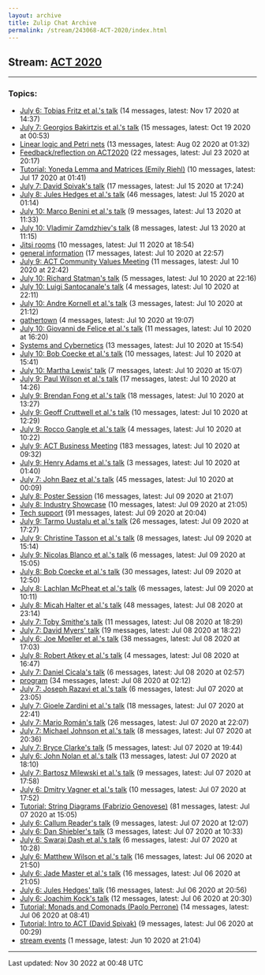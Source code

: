 ```yaml
---
layout: archive
title: Zulip Chat Archive
permalink: /stream/243068-ACT-2020/index.html
---
```


## Stream: [ACT 2020](https://mattecapu.github.io/ct-zulip-archive/stream/243068-ACT-2020/index.html)
---

### Topics:

* [July 6: Tobias Fritz et al.'s talk](topic/topic_July.206.3A.20Tobias.20Fritz.20et.20al.2E's.20talk.html) (14 messages, latest: Nov 17 2020 at 14:37)
* [July 7: Georgios Bakirtzis et al.'s talk](topic/topic_July.207.3A.20Georgios.20Bakirtzis.20et.20al.2E's.20talk.html) (15 messages, latest: Oct 19 2020 at 00:53)
* [Linear logic and Petri nets](topic/topic_Linear.20logic.20and.20Petri.20nets.html) (13 messages, latest: Aug 02 2020 at 01:32)
* [Feedback/reflection on ACT2020](topic/topic_Feedback.2Freflection.20on.20ACT2020.html) (22 messages, latest: Jul 23 2020 at 20:17)
* [Tutorial: Yoneda Lemma and Matrices (Emily Riehl)](topic/topic_Tutorial.3A.20Yoneda.20Lemma.20and.20Matrices.20(Emily.20Riehl).html) (10 messages, latest: Jul 17 2020 at 01:41)
* [July 7: David Spivak's talk](topic/topic_July.207.3A.20David.20Spivak's.20talk.html) (17 messages, latest: Jul 15 2020 at 17:24)
* [July 8: Jules Hedges et al.'s talk](topic/topic_July.208.3A.20Jules.20Hedges.20et.20al.2E's.20talk.html) (46 messages, latest: Jul 15 2020 at 01:14)
* [July 10: Marco Benini et al.'s talk](topic/topic_July.2010.3A.20Marco.20Benini.20et.20al.2E's.20talk.html) (9 messages, latest: Jul 13 2020 at 11:33)
* [July 10: Vladimir Zamdzhiev's talk](topic/topic_July.2010.3A.20Vladimir.20Zamdzhiev's.20talk.html) (8 messages, latest: Jul 13 2020 at 11:15)
* [Jitsi rooms](topic/topic_Jitsi.20rooms.html) (10 messages, latest: Jul 11 2020 at 18:54)
* [general information](topic/topic_general.20information.html) (17 messages, latest: Jul 10 2020 at 22:57)
* [July 9: ACT Community Values Meeting](topic/topic_July.209.3A.20ACT.20Community.20Values.20Meeting.html) (11 messages, latest: Jul 10 2020 at 22:42)
* [July 10: Richard Statman's talk](topic/topic_July.2010.3A.20Richard.20Statman's.20talk.html) (5 messages, latest: Jul 10 2020 at 22:16)
* [July 10: Luigi Santocanale's talk](topic/topic_July.2010.3A.20Luigi.20Santocanale's.20talk.html) (4 messages, latest: Jul 10 2020 at 22:11)
* [July 10: Andre Kornell et al.'s talk](topic/topic_July.2010.3A.20Andre.20Kornell.20et.20al.2E's.20talk.html) (3 messages, latest: Jul 10 2020 at 21:12)
* [gathertown](topic/topic_gathertown.html) (4 messages, latest: Jul 10 2020 at 19:07)
* [July 10: Giovanni de Felice et al.'s talk](topic/topic_July.2010.3A.20Giovanni.20de.20Felice.20et.20al.2E's.20talk.html) (11 messages, latest: Jul 10 2020 at 16:20)
* [Systems and Cybernetics](topic/topic_Systems.20and.20Cybernetics.html) (13 messages, latest: Jul 10 2020 at 15:54)
* [July 10: Bob Coecke et al.'s talk](topic/topic_July.2010.3A.20Bob.20Coecke.20et.20al.2E's.20talk.html) (10 messages, latest: Jul 10 2020 at 15:41)
* [July 10: Martha Lewis' talk](topic/topic_July.2010.3A.20Martha.20Lewis'.20talk.html) (7 messages, latest: Jul 10 2020 at 15:07)
* [July 9: Paul Wilson et al.'s talk](topic/topic_July.209.3A.20Paul.20Wilson.20et.20al.2E's.20talk.html) (17 messages, latest: Jul 10 2020 at 14:26)
* [July 9: Brendan Fong et al.'s talk](topic/topic_July.209.3A.20Brendan.20Fong.20et.20al.2E's.20talk.html) (18 messages, latest: Jul 10 2020 at 13:27)
* [July 9: Geoff Cruttwell et al.'s talk](topic/topic_July.209.3A.20Geoff.20Cruttwell.20et.20al.2E's.20talk.html) (10 messages, latest: Jul 10 2020 at 12:29)
* [July 9: Rocco Gangle et al.'s talk](topic/topic_July.209.3A.20Rocco.20Gangle.20et.20al.2E's.20talk.html) (4 messages, latest: Jul 10 2020 at 10:22)
* [July 9: ACT Business Meeting](topic/topic_July.209.3A.20ACT.20Business.20Meeting.html) (183 messages, latest: Jul 10 2020 at 09:32)
* [July 9: Henry Adams et al.'s talk](topic/topic_July.209.3A.20Henry.20Adams.20et.20al.2E's.20talk.html) (3 messages, latest: Jul 10 2020 at 01:40)
* [July 7: John Baez et al.'s talk](topic/topic_July.207.3A.20John.20Baez.20et.20al.2E's.20talk.html) (45 messages, latest: Jul 10 2020 at 00:09)
* [July 8: Poster Session](topic/topic_July.208.3A.20Poster.20Session.html) (16 messages, latest: Jul 09 2020 at 21:07)
* [July 8: Industry Showcase](topic/topic_July.208.3A.20Industry.20Showcase.html) (10 messages, latest: Jul 09 2020 at 21:05)
* [Tech support](topic/topic_Tech.20support.html) (91 messages, latest: Jul 09 2020 at 20:04)
* [July 9: Tarmo Uustalu et al.'s talk](topic/topic_July.209.3A.20Tarmo.20Uustalu.20et.20al.2E's.20talk.html) (26 messages, latest: Jul 09 2020 at 17:27)
* [July 9: Christine Tasson et al.'s talk](topic/topic_July.209.3A.20Christine.20Tasson.20et.20al.2E's.20talk.html) (8 messages, latest: Jul 09 2020 at 15:14)
* [July 9: Nicolas Blanco et al.'s talk](topic/topic_July.209.3A.20Nicolas.20Blanco.20et.20al.2E's.20talk.html) (6 messages, latest: Jul 09 2020 at 15:05)
* [July 8: Bob Coecke et al.'s talk](topic/topic_July.208.3A.20Bob.20Coecke.20et.20al.2E's.20talk.html) (30 messages, latest: Jul 09 2020 at 12:50)
* [July 8: Lachlan McPheat et al.'s talk](topic/topic_July.208.3A.20Lachlan.20McPheat.20et.20al.2E's.20talk.html) (6 messages, latest: Jul 09 2020 at 10:11)
* [July 8: Micah Halter et al.'s talk](topic/topic_July.208.3A.20Micah.20Halter.20et.20al.2E's.20talk.html) (48 messages, latest: Jul 08 2020 at 23:14)
* [July 7: Toby Smithe's talk](topic/topic_July.207.3A.20Toby.20Smithe's.20talk.html) (11 messages, latest: Jul 08 2020 at 18:29)
* [July 7: David Myers' talk](topic/topic_July.207.3A.20David.20Myers'.20talk.html) (19 messages, latest: Jul 08 2020 at 18:22)
* [July 6: Joe Moeller et al.'s talk](topic/topic_July.206.3A.20Joe.20Moeller.20et.20al.2E's.20talk.html) (38 messages, latest: Jul 08 2020 at 17:03)
* [July 8: Robert Atkey et al.'s talk](topic/topic_July.208.3A.20Robert.20Atkey.20et.20al.2E's.20talk.html) (4 messages, latest: Jul 08 2020 at 16:47)
* [July 7: Daniel Cicala's talk](topic/topic_July.207.3A.20Daniel.20Cicala's.20talk.html) (6 messages, latest: Jul 08 2020 at 02:57)
* [program](topic/topic_program.html) (34 messages, latest: Jul 08 2020 at 02:12)
* [July 7: Joseph Razavi et al.'s talk](topic/topic_July.207.3A.20Joseph.20Razavi.20et.20al.2E's.20talk.html) (6 messages, latest: Jul 07 2020 at 23:05)
* [July 7: Gioele Zardini et al.'s talk](topic/topic_July.207.3A.20Gioele.20Zardini.20et.20al.2E's.20talk.html) (18 messages, latest: Jul 07 2020 at 22:41)
* [July 7: Mario Román's talk](topic/topic_July.207.3A.20Mario.20Rom.C3.A1n's.20talk.html) (26 messages, latest: Jul 07 2020 at 22:07)
* [July 7: Michael Johnson et al.'s talk](topic/topic_July.207.3A.20Michael.20Johnson.20et.20al.2E's.20talk.html) (8 messages, latest: Jul 07 2020 at 20:36)
* [July 7: Bryce Clarke's talk](topic/topic_July.207.3A.20Bryce.20Clarke's.20talk.html) (5 messages, latest: Jul 07 2020 at 19:44)
* [July 6: John Nolan et al.'s talk](topic/topic_July.206.3A.20John.20Nolan.20et.20al.2E's.20talk.html) (13 messages, latest: Jul 07 2020 at 18:10)
* [July 7: Bartosz Milewski et al.'s talk](topic/topic_July.207.3A.20Bartosz.20Milewski.20et.20al.2E's.20talk.html) (9 messages, latest: Jul 07 2020 at 17:58)
* [July 6: Dmitry Vagner et al.'s talk](topic/topic_July.206.3A.20Dmitry.20Vagner.20et.20al.2E's.20talk.html) (10 messages, latest: Jul 07 2020 at 17:52)
* [Tutorial: String Diagrams (Fabrizio Genovese)](topic/topic_Tutorial.3A.20String.20Diagrams.20(Fabrizio.20Genovese).html) (81 messages, latest: Jul 07 2020 at 15:05)
* [July 6: Callum Reader's talk](topic/topic_July.206.3A.20Callum.20Reader's.20talk.html) (9 messages, latest: Jul 07 2020 at 12:07)
* [July 6: Dan Shiebler's talk](topic/topic_July.206.3A.20Dan.20Shiebler's.20talk.html) (3 messages, latest: Jul 07 2020 at 10:33)
* [July 6: Swaraj Dash et al.'s talk](topic/topic_July.206.3A.20Swaraj.20Dash.20et.20al.2E's.20talk.html) (6 messages, latest: Jul 07 2020 at 10:28)
* [July 6: Matthew Wilson et al.'s talk](topic/topic_July.206.3A.20Matthew.20Wilson.20et.20al.2E's.20talk.html) (16 messages, latest: Jul 06 2020 at 21:50)
* [July 6: Jade Master et al.'s talk](topic/topic_July.206.3A.20Jade.20Master.20et.20al.2E's.20talk.html) (16 messages, latest: Jul 06 2020 at 21:05)
* [July 6: Jules Hedges' talk](topic/topic_July.206.3A.20Jules.20Hedges'.20talk.html) (16 messages, latest: Jul 06 2020 at 20:56)
* [July 6: Joachim Kock's talk](topic/topic_July.206.3A.20Joachim.20Kock's.20talk.html) (12 messages, latest: Jul 06 2020 at 20:30)
* [Tutorial: Monads and Comonads (Paolo Perrone)](topic/topic_Tutorial.3A.20Monads.20and.20Comonads.20(Paolo.20Perrone).html) (14 messages, latest: Jul 06 2020 at 08:41)
* [Tutorial: Intro to ACT (David Spivak)](topic/topic_Tutorial.3A.20Intro.20to.20ACT.20(David.20Spivak).html) (9 messages, latest: Jul 06 2020 at 00:29)
* [stream events](topic/topic_stream.20events.html) (1 message, latest: Jun 10 2020 at 21:04)

<hr><p>Last updated: Nov 30 2022 at 00:48 UTC</p>